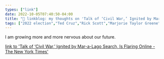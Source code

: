 ```yaml
---
types: ["link"]
date: 2022-10-05T07:40:50-04:00
title: "🔗 linkblog: my thoughts on 'Talk of ‘Civil War,’ Ignited by Mar-a-Lago Search, Is Flaring Online - The New York Times'"
tags: ["2022 election","Ted Cruz","Rick Scott","Marjorie Taylor Greene","civil war rhetoric"]
---
```

I am growing more and more nervous about our future.
 

[link to 'Talk of ‘Civil War,’ Ignited by Mar-a-Lago Search, Is Flaring Online - The New York Times'](https://www.nytimes.com/2022/10/05/us/politics/civil-war-social-media-trump.html)

